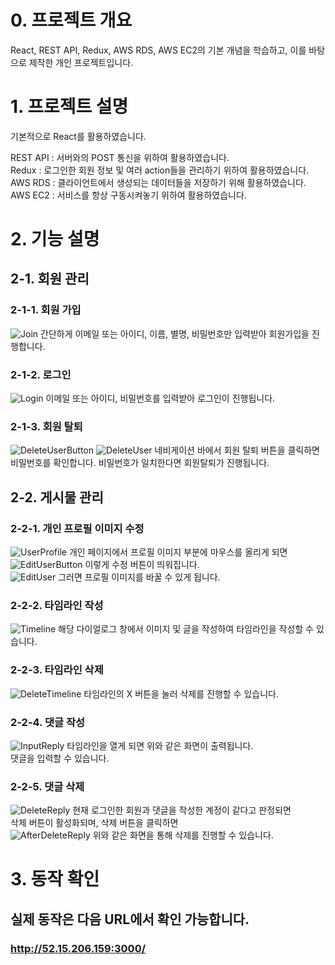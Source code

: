 # 0. 프로젝트 개요
React, REST API, Redux, AWS RDS, AWS EC2의 기본 개념을 학습하고, 이를 바탕으로 제작한 개인 프로젝트입니다.

# 1. 프로젝트 설명
기본적으로 React를 활용하였습니다.<br>

REST API : 서버와의 POST 통신을 위하여 활용하였습니다.<br>
Redux : 로그인한 회원 정보 및 여러 action들을 관리하기 위하여 활용하였습니다.<br>
AWS RDS : 클라이언트에서 생성되는 데이터들을 저장하기 위해 활용하였습니다.<br>
AWS EC2 : 서비스를 항상 구동시켜놓기 위하여 활용하였습니다.

# 2. 기능 설명
## 2-1. 회원 관리
### 2-1-1. 회원 가입
![Join](./image/Join.PNG)
간단하게 이메일 또는 아이디, 이름, 별명, 비밀번호만 입력받아 회원가입을 진행합니다.

### 2-1-2. 로그인
![Login](./image/Login.PNG)
이메일 또는 아이디, 비밀번호를 입력받아 로그인이 진행됩니다.

### 2-1-3. 회원 탈퇴
![DeleteUserButton](./image/DeleteUserButton.PNG)
![DeleteUser](./image/DeleteUser.PNG)
네비게이션 바에서 회원 탈퇴 버튼을 클릭하면<br>
비밀번호를 확인합니다. 비밀번호가 일치한다면 회원탈퇴가 진행됩니다.

## 2-2. 게시물 관리
### 2-2-1. 개인 프로필 이미지 수정
![UserProfile](./image/UserProfile.PNG)
개인 페이지에서 프로필 이미지 부분에 마우스를 올리게 되면<br>
![EditUserButton](./image/EditUserButton.PNG)
이렇게 수정 버튼이 띄워집니다.<br>
![EditUser](./image/EditUser.PNG)
그러면 프로필 이미지를 바꿀 수 있게 됩니다.

### 2-2-2. 타임라인 작성
![Timeline](./image/Timeline.PNG)
해당 다이얼로그 창에서 이미지 및 글을 작성하여 타임라인을 작성할 수 있습니다.

### 2-2-3. 타임라인 삭제
![DeleteTimeline](./image/DeleteTimeline.PNG)
타임라인의 X 버튼을 눌러 삭제를 진행할 수 있습니다.

### 2-2-4. 댓글 작성
![InputReply](./image/InputReply.PNG)
타임라인을 열게 되면 위와 같은 화면이 출력됩니다. <br>
댓글을 입력할 수 있습니다.

### 2-2-5. 댓글 삭제
![DeleteReply](./image/DeleteReply.PNG)
현재 로그인한 회원과 댓글을 작성한 계정이 같다고 판정되면<br>
삭제 버튼이 활성화되며, 삭제 버튼을 클릭하면<br>
![AfterDeleteReply](./image/AfterDeleteReply.PNG)
위와 같은 화면을 통해 삭제를 진행할 수 있습니다.

# 3. 동작 확인
## 실제 동작은 다음 URL에서 확인 가능합니다.
### http://52.15.206.159:3000/
